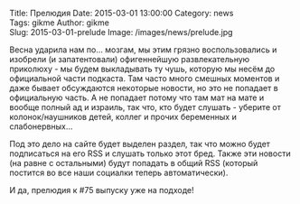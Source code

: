 Title: Прелюдия
Date: 2015-03-01 13:00:00 
Category: news  
Tags: gikme
Author: gikme  
Slug: 2015-03-01-prelude
Image: /images/news/prelude.jpg

Весна ударила нам по... мозгам, мы этим грязно воспользовались и изобрели (и запатентовали) офигеннейшую развлекательную приколюху - мы будем выкладывать ту чушь, которую мы несём до официальной части подкаста. Там часто много смешных моментов и даже бывает обсуждаются некоторые новости, но это не попадает в официальную часть. А не попадает потому что там мат на мате и вообще полный ад и израиль, так что, кто будет слушать - уберите от колонок/наушников детей, коллег и прочих беременных и слабонервных... 

Под это дело на сайте будет выделен раздел, так что можно будет подписаться на его RSS и слушать только этот бред. Также эти новости (на равне с остальными) будут попадать в общий RSS (который постится во все наши социалки теперь автоматически).

И да, прелюдия к #75 выпуску уже на подходе!
